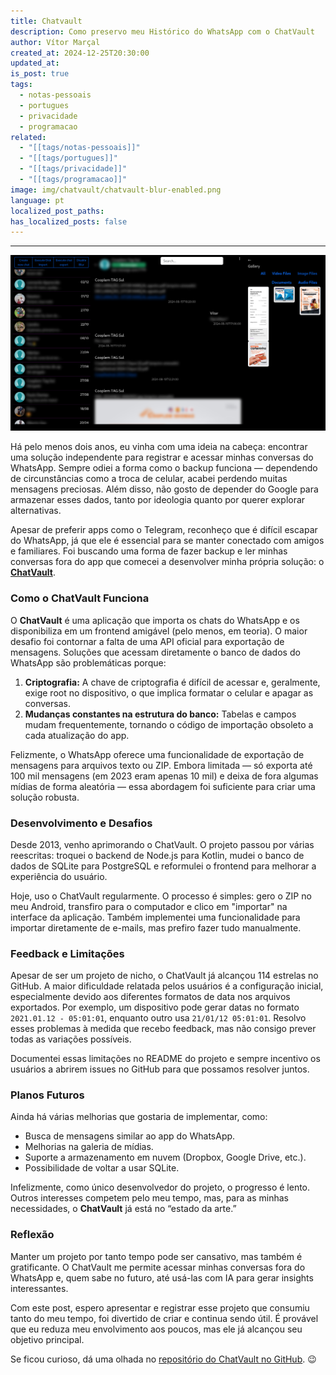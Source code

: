 ```yaml
---
title: Chatvault
description: Como preservo meu Histórico do WhatsApp com o ChatVault
author: Vítor Marçal
created_at: 2024-12-25T20:30:00
updated_at: 
is_post: true
tags:
  - notas-pessoais
  - portugues
  - privacidade
  - programacao
related:
  - "[[tags/notas-pessoais]]"
  - "[[tags/portugues]]"
  - "[[tags/privacidade]]"
  - "[[tags/programacao]]"
image: img/chatvault/chatvault-blur-enabled.png
language: pt
localized_post_paths: 
has_localized_posts: false
---
```

----

![Print de tela da Interface do chatvault exibe um efeito de desfoque (blur) aplicado sobre o texto das mensagens. À esquerda, há uma área com a lista de chats, onde cada chat é acompanhado pela imagem de perfil correspondente. No centro, o chat aberto exibe o conteúdo das mensagens de forma visível. À direita, é possível ver a galeria de imagens do chat, mostrando as miniaturas das imagens disponíveis na galeria.](img/chatvault/chatvault-blur-enabled.png)


Há pelo menos dois anos, eu vinha com uma ideia na cabeça: encontrar uma solução independente para registrar e acessar minhas conversas do WhatsApp. Sempre odiei a forma como o backup funciona — dependendo de circunstâncias como a troca de celular, acabei perdendo muitas mensagens preciosas. Além disso, não gosto de depender do Google para armazenar esses dados, tanto por ideologia quanto por querer explorar alternativas.

Apesar de preferir apps como o Telegram, reconheço que é difícil escapar do WhatsApp, já que ele é essencial para se manter conectado com amigos e familiares. Foi buscando uma forma de fazer backup e ler minhas conversas fora do app que comecei a desenvolver minha própria solução: o **[ChatVault](https://github.com/vitormarcal/chatvault)**.

### Como o ChatVault Funciona

O **ChatVault** é uma aplicação que importa os chats do WhatsApp e os disponibiliza em um frontend amigável (pelo menos, em teoria). O maior desafio foi contornar a falta de uma API oficial para exportação de mensagens. Soluções que acessam diretamente o banco de dados do WhatsApp são problemáticas porque:

1. **Criptografia:** A chave de criptografia é difícil de acessar e, geralmente, exige root no dispositivo, o que implica formatar o celular e apagar as conversas.
2. **Mudanças constantes na estrutura do banco:** Tabelas e campos mudam frequentemente, tornando o código de importação obsoleto a cada atualização do app.

Felizmente, o WhatsApp oferece uma funcionalidade de exportação de mensagens para arquivos texto ou ZIP. Embora limitada — só exporta até 100 mil mensagens (em 2023 eram apenas 10 mil) e deixa de fora algumas mídias de forma aleatória — essa abordagem foi suficiente para criar uma solução robusta.

### Desenvolvimento e Desafios

Desde 2013, venho aprimorando o ChatVault. O projeto passou por várias reescritas: troquei o backend de Node.js para Kotlin, mudei o banco de dados de SQLite para PostgreSQL e reformulei o frontend para melhorar a experiência do usuário.

Hoje, uso o ChatVault regularmente. O processo é simples: gero o ZIP no meu Android, transfiro para o computador e clico em "importar" na interface da aplicação. Também implementei uma funcionalidade para importar diretamente de e-mails, mas prefiro fazer tudo manualmente.

### Feedback e Limitações

Apesar de ser um projeto de nicho, o ChatVault já alcançou 114 estrelas no GitHub. A maior dificuldade relatada pelos usuários é a configuração inicial, especialmente devido aos diferentes formatos de data nos arquivos exportados. Por exemplo, um dispositivo pode gerar datas no formato `2021.01.12 - 05:01:01`, enquanto outro usa `21/01/12 05:01:01`. Resolvo esses problemas à medida que recebo feedback, mas não consigo prever todas as variações possíveis.

Documentei essas limitações no README do projeto e sempre incentivo os usuários a abrirem issues no GitHub para que possamos resolver juntos.

### Planos Futuros

Ainda há várias melhorias que gostaria de implementar, como:

- Busca de mensagens similar ao app do WhatsApp.
- Melhorias na galeria de mídias.
- Suporte a armazenamento em nuvem (Dropbox, Google Drive, etc.).
- Possibilidade de voltar a usar SQLite.

Infelizmente, como único desenvolvedor do projeto, o progresso é lento. Outros interesses competem pelo meu tempo, mas, para as minhas necessidades, o **ChatVault** já está no “estado da arte.”

### Reflexão

Manter um projeto por tanto tempo pode ser cansativo, mas também é gratificante. O ChatVault me permite acessar minhas conversas fora do WhatsApp e, quem sabe no futuro, até usá-las com IA para gerar insights interessantes.

Com este post, espero apresentar e registrar esse projeto que consumiu tanto do meu tempo, foi divertido de criar e continua sendo útil. É provável que eu reduza meu envolvimento aos poucos, mas ele já alcançou seu objetivo principal.

Se ficou curioso, dá uma olhada no [repositório do ChatVault no GitHub](https://github.com/vitormarcal/chatvault). 😉